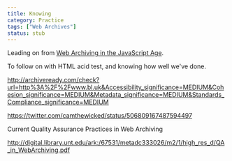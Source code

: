 ```yaml
---
title: Knowing
category: Practice
tags: ["Web Archives"]
status: stub
---
```


Leading on from <a href="{{ site.baseurl }}{% post_url 2014-08-11-web-archiving-in-the-javascript-age %}">Web Archiving in the JavaScript Age</a>.

To follow on with HTML acid test, and knowing how well we've done.

http://archiveready.com/check?url=http%3A%2F%2Fwww.bl.uk&Accessibility_significance=MEDIUM&Cohesion_significance=MEDIUM&Metadata_significance=MEDIUM&Standards_Compliance_significance=MEDIUM

https://twitter.com/camthewicked/status/506809167487594497

Current Quality Assurance Practices in Web Archiving

http://digital.library.unt.edu/ark:/67531/metadc333026/m2/1/high_res_d/QA_in_WebArchiving.pdf